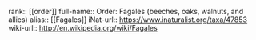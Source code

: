 rank:: [[order]]
full-name:: Order: Fagales (beeches, oaks, walnuts, and allies)
alias:: [[Fagales]]
iNat-url:: https://www.inaturalist.org/taxa/47853
wiki-url:: http://en.wikipedia.org/wiki/Fagales
